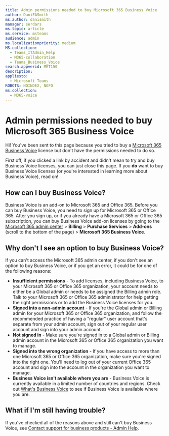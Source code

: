 ```yaml
---
title: Admin permissions needed to buy Microsoft 365 Business Voice
author: DaniEASmith
ms.author: danismith
manager: serdars
ms.topic: article
ms.service: msteams
audience: admin
ms.localizationpriority: medium
MS.collection: 
  - Teams_ITAdmin_Help
  - M365-collaboration
  - Teams_Business_Voice
search.appverid: MET150
description: 
appliesto: 
  - Microsoft Teams
ROBOTS: NOINDEX, NOFO
ms.collection: 
  - M365-voice
---
```


# Admin permissions needed to buy Microsoft 365 Business Voice

Hi! You've been sent to this page because you tried to buy a [Microsoft 365 Business Voice](../whats-business-voice.md) license but don't have the permissions needed to do so.

First off, if you clicked a link by accident and didn't mean to try and buy Business Voice licenses, you can just close this page. If you **do** want to buy Business Voice licenses (or you're interested in learning more about Business Voice), read on!

## How can I buy Business Voice?

Business Voice is an add-on to Microsoft 365 and Office 365. Before you can buy Business Voice, you need to sign up for Microsoft 365 or Office 365. After you sign up, or if you already have a Microsoft 365 or Office 365 subscription, you can buy Business Voice add-on licenses by going to the [Microsoft 365 admin center](https://admin.microsoft.com) > **Billing** > **Purchase Services** > **Add-ons** (scroll to the bottom of the page) > **Microsoft 365 Business Voice**.

## Why don't I see an option to buy Business Voice?

If you can't access the Microsoft 365 admin center, if you don't see an option to buy Business Voice, or if you get an error, it could be for one of the following reasons:

- **Insufficient permissions** - To add licenses, including Business Voice, to your Microsoft 365 or Office 365 organization, your account needs to either be a Global admin or needs to be assigned the Billing admin role. Talk to your Microsoft 365 or Office 365 administrator for help getting the right permissions or to add the Business Voice licenses for you.
- **Signed into a non-admin account** - If you're the Global admin or Billing admin for your Microsoft 365 or Office 365 organization, and follow the recommended practice of having a "regular" user account that's separate from your admin account, sign out of your regular user account and sign into your admin account.
- **Not signed in** - Make sure you're signed in to a Global admin or Billing admin account in the Microsoft 365 or Office 365 organization you want to manage.
- **Signed into the wrong organization** - If you have access to more than one Microsoft 365 or Office 365 organization, make sure you're signed into the right one. You'll need to log out of your current Office 365 account and sign into the account in the organization you want to manage.
- **Business Voice isn't available where you are** - Business Voice is currently available in a limited number of countries and regions. Check out [What's Business Voice](../whats-business-voice.md) to see if Business Voice is available where you are.

## What if I'm still having trouble?

If you've checked all of the reasons above and still can't buy Business Voice, see [Contact support for business products - Admin Help](/microsoft-365/admin/contact-support-for-business-products).